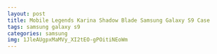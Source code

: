 ```yaml
---
layout: post
title: Mobile Legends Karina Shadow Blade Samsung Galaxy S9 Case
tags: samsung galaxy s9
categories: samsung
img: 1JleAUgpxMaMVy_XI2tEO-gPOitiNEoWm
---
```

